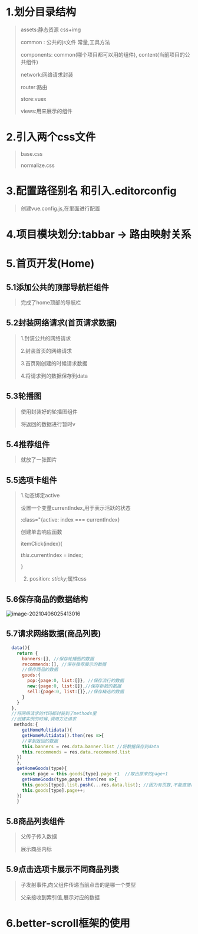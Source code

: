 # 1.划分目录结构

> assets:静态资源    css+img
>
> common : 公共的js文件     常量,工具方法
>
> components:  common(哪个项目都可以用的组件), content(当前项目的公共组件)
>
> network:网络请求封装
>
> router:路由
>
> store:vuex
>
> views:用来展示的组件



# 2.引入两个css文件

> base.css
>
> normalize.css



# 3.配置路径别名 和引入.editorconfig

> 创建vue.config.js,在里面进行配置





# 4.项目模块划分:tabbar -> 路由映射关系



# 5.首页开发(Home)

## 5.1添加公共的顶部导航栏组件

> 完成了home顶部的导航栏



## 5.2封装网络请求(首页请求数据)

> 1.封装公共的网络请求
>
> 2.封装首页的网络请求
>
> 3.首页刚创建的时候请求数据
>
> 4.将请求到的数据保存到data



## 5.3轮播图

> 使用封装好的轮播图组件
>
> 将返回的数据进行暂时v



## 5.4推荐组件

> 就放了一张图片



## 5.5选项卡组件

> 1.动态绑定active
>
> 设置一个变量currentIndex,用于表示活跃的状态
>
> :class="{active: index === currentIndex}
>
> 创建单击响应函数
>
>  itemClick(index){
>
>    *this*.currentIndex = index;
>
>   }
>
> 2. position: *sticky*;属性css



## 5.6保存商品的数据结构

![image-20210406025413016](https://www.shiconggun.cn/wz/img/image-20210406025413016.png)

## 5.7请求网络数据(商品列表)

```javascript
  data(){
    return {
      banners:[], //保存轮播图的数据
      recommends:[], //保存推荐展示的数据
      //保存商品的数据
      goods:{
        pop:{page:0, list:[]}, //保存流行的数据
        new:{page:0, list:[]},//保存新款的数据
        sell:{page:0, list:[]},//保存精选的数据
      }
    }
  },
  //将网络请求的代码都封装到了methods里
  //创建实例的时候,调用方法请求
   methods:{
      getHomeMultidata(){
      getHomeMultidata().then(res =>{
      //拿到返回的数据
      this.banners = res.data.banner.list //将数据保存到data
      this.recommends = res.data.recommend.list
    })
    },
    getHomeGoods(type){
      const page = this.goods[type].page +1  //取出原来的page+1
      getHomeGoods(type,page).then(res =>{
      this.goods[type].list.push(...res.data.list); //因为有页数,不能直接覆盖,要用push
      this.goods[type].page++;
    })
    }
```



## 5.8商品列表组件

> 父传子传入数据
>
> 展示商品内标



## 5.9点击选项卡展示不同商品列表

> 子发射事件,向父组件传递当前点击的是哪一个类型
>
> 父亲接收到索引值,展示对应的数据



# 6.better-scroll框架的使用